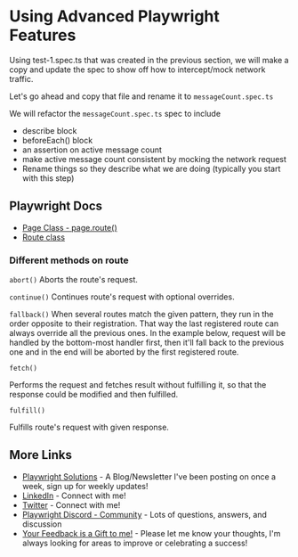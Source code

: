 # Using Advanced Playwright Features

Using test-1.spec.ts that was created in the previous section, we will make a copy and update the spec to show off how to intercept/mock network traffic.

Let's go ahead and copy that file and rename it to `messageCount.spec.ts`

We will refactor the `messageCount.spec.ts` spec to include

* describe block
* beforeEach() block
* an assertion on active message count
* make active message count consistent by mocking the network request
* Rename things so they describe what we are doing (typically you start with this step)

## Playwright Docs

* [Page Class - page.route()](https://playwright.dev/docs/api/class-page#page-route)
* [Route class](https://playwright.dev/docs/api/class-route)

### Different methods on route

`abort()`
Aborts the route's request.

`continue()`
Continues route's request with optional overrides.

`fallback()`
When several routes match the given pattern, they run in the order opposite to their registration. That way the last registered route can always override all the previous ones. In the example below, request will be handled by the bottom-most handler first, then it'll fall back to the previous one and in the end will be aborted by the first registered route.

`fetch()`

Performs the request and fetches result without fulfilling it, so that the response could be modified and then fulfilled.

`fulfill()`

Fulfills route's request with given response.

## More Links

* [Playwright Solutions](https://playwrightsolutions.com/) - A Blog/Newsletter I've been posting on once a week, sign up for weekly updates!
* [LinkedIn](https://www.linkedin.com/in/butchmayhew/) - Connect with me!
* [Twitter](https://twitter.com/ButchMayhew) - Connect with me!
* [Playwright Discord - Community](https://discord.gg/playwright-807756831384403968) - Lots of questions, answers, and discussion
* [Your Feedback is a Gift to me!](https://forms.gle/UbpSfNi7XcWUmcu36) - Please let me know your thoughts, I'm always looking for areas to improve or  celebrating a success!
